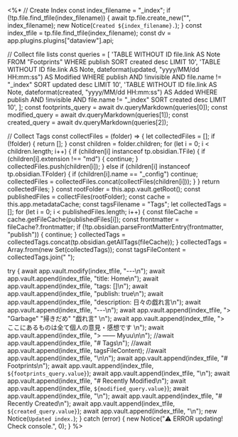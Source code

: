 <%*
// Create Index
const index_filename = "_index";
if (!tp.file.find_tfile(index_filename)) {
	await tp.file.create_new("", index_filename);
	new Notice(`Created ${index_filename}.`);
}
const index_tfile = tp.file.find_tfile(index_filename);
const dv = app.plugins.plugins["dataview"].api;

// Collect file lists
const queries = [
	'TABLE WITHOUT ID file.link AS Note FROM "Footprints" WHERE publish SORT created desc LIMIT 10',
	'TABLE WITHOUT ID file.link AS Note, dateformat(updated, "yyyy/MM/dd HH:mm:ss") AS Modified WHERE publish AND !invisible AND file.name != "_index" SORT updated desc LIMIT 10',
	'TABLE WITHOUT ID file.link AS Note, dateformat(created, "yyyy/MM/dd HH:mm:ss") AS Added WHERE publish AND !invisible AND file.name != "_index" SORT created desc LIMIT 10',
];
const footprints_query = await dv.queryMarkdown(queries[0]);
const modified_query = await dv.queryMarkdown(queries[1]);
const created_query = await dv.queryMarkdown(queries[2]);

// Collect Tags
const collectFiles = (folder) => {
	let collectedFiles = [];
	if (!folder) {
		return [];
	}
	const children = folder.children;
	for (let i = 0; i < children.length; i++) {
		if (children[i] instanceof tp.obsidian.TFile) {
			if (children[i].extension !== "md") {
				continue;
			}
			collectedFiles.push(children[i]);
		} else if (children[i] instanceof tp.obsidian.TFolder) {
			if (children[i].name == "_config") continue;
			collectedFiles = collectedFiles.concat(collectFiles(children[i]));
		}
	}
	return collectedFiles;
}
const rootFolder = this.app.vault.getRoot();
const publishedFiles = collectFiles(rootFolder);
const cache = this.app.metadataCache;
const tagsFilename = "Tags";
let collectedTags = [];
for (let i = 0; i < publishedFiles.length; i++) {
	const fileCache = cache.getFileCache(publishedFiles[i]);
	const frontmatter = fileCache?.frontmatter;
	if (!tp.obsidian.parseFrontMatterEntry(frontmatter, "publish")) {
		continue;
	}
	collectedTags = collectedTags.concat(tp.obsidian.getAllTags(fileCache));
}
collectedTags = Array.from(new Set(collectedTags));
const tagsFileContent = collectedTags.join(" ");

try {
	await app.vault.modify(index_tfile, "---\n");
	await app.vault.append(index_tfile, "title: Home\n");
	await app.vault.append(index_tfile, "tags: []\n");
	await app.vault.append(index_tfile, "publish: true\n");
	await app.vault.append(index_tfile, "description: 日々の戯れ言\n");
	await app.vault.append(index_tfile, "---\n");
	await app.vault.append(index_tfile, "> \"Garbage\" \"掃きだめ\" \"戯れ言\"  \n");
	await app.vault.append(index_tfile, "> ここにあるものは全て個人の意見・感想です  \n");
	await app.vault.append(index_tfile, "> ―― Myuu\n\n");
	//await app.vault.append(index_tfile, "# Tags\n");
	//await app.vault.append(index_tfile, tagsFileContent);
	//await app.vault.append(index_tfile, "\n\n");
	await app.vault.append(index_tfile, "# Footprints\n");
	await app.vault.append(index_tfile, `${footprints_query.value}`);
	await app.vault.append(index_tfile, "\n");
	await app.vault.append(index_tfile, "# Recently Modified\n");
	await app.vault.append(index_tfile, `${modified_query.value}`);
	await app.vault.append(index_tfile, "\n");
	await app.vault.append(index_tfile, "# Recently Created\n");
	await app.vault.append(index_tfile, `${created_query.value}`);
	await app.vault.append(index_tfile, "\n");
	new Notice(`Updated index.`);
} catch (error) {
	new Notice("⚠️ ERROR updating! Check console.", 0);
}
%>